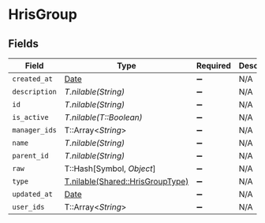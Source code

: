 # HrisGroup


## Fields

| Field                                                                    | Type                                                                     | Required                                                                 | Description                                                              |
| ------------------------------------------------------------------------ | ------------------------------------------------------------------------ | ------------------------------------------------------------------------ | ------------------------------------------------------------------------ |
| `created_at`                                                             | [Date](https://ruby-doc.org/stdlib-2.6.1/libdoc/date/rdoc/Date.html)     | :heavy_minus_sign:                                                       | N/A                                                                      |
| `description`                                                            | *T.nilable(String)*                                                      | :heavy_minus_sign:                                                       | N/A                                                                      |
| `id`                                                                     | *T.nilable(String)*                                                      | :heavy_minus_sign:                                                       | N/A                                                                      |
| `is_active`                                                              | *T.nilable(T::Boolean)*                                                  | :heavy_minus_sign:                                                       | N/A                                                                      |
| `manager_ids`                                                            | T::Array<*String*>                                                       | :heavy_minus_sign:                                                       | N/A                                                                      |
| `name`                                                                   | *T.nilable(String)*                                                      | :heavy_minus_sign:                                                       | N/A                                                                      |
| `parent_id`                                                              | *T.nilable(String)*                                                      | :heavy_minus_sign:                                                       | N/A                                                                      |
| `raw`                                                                    | T::Hash[Symbol, *Object*]                                                | :heavy_minus_sign:                                                       | N/A                                                                      |
| `type`                                                                   | [T.nilable(Shared::HrisGroupType)](../../models/shared/hrisgrouptype.md) | :heavy_minus_sign:                                                       | N/A                                                                      |
| `updated_at`                                                             | [Date](https://ruby-doc.org/stdlib-2.6.1/libdoc/date/rdoc/Date.html)     | :heavy_minus_sign:                                                       | N/A                                                                      |
| `user_ids`                                                               | T::Array<*String*>                                                       | :heavy_minus_sign:                                                       | N/A                                                                      |
